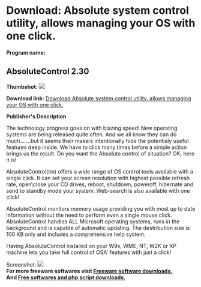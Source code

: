 # Download: Absolute system control utility, allows managing your OS with one click.

**Program name:**

## AbsoluteControl 2.30

  
**Thumbshot:** ![](http://www.freewarefiles.com/screenshot/abs_control_md.gif)   
  
**Download link:** [Download Absolute system control utility, allows managing your OS with one click.](http://freesoftwares.boysofts.com/AbsoluteControl_program_4592.html)  
  


**Publisher's Description**  
  


The technology progress goes on with blazing speed! New operating systems are being released quite often. And we all know they can do much... ...but it seems their makers intentionally hide the potentialy useful features deep inside. We have to click many times before a simple action brings us the result. Do you want the Absolute control of situation? OK, here it is! 

AbsoluteControl(tm) offers a wide range of OS control tools available with a single click. It can set your screen resolution with highest possible refresh rate, open\close your CD drives, reboot, shutdown, poweroff, hibernate and send to standby mode your system. Web-search is also available with one click! 

AbsoluteControl monitors memory usage providing you with most up to date information without the need to perform even a single mouse click. AbsoluteControl handles ALL Microsoft operating systems, runs in the background and is capable of automatic updating. The destribution size is 100 KB only and includes a comprehensive help system.

Having AbsoluteControl installed on your W9x, WME, NT, W2K or XP machine lets you take full control of OSA' features with just a click! 

  
  
Screenshot: ![](http://www.freewarefiles.com/screenshot/abs_control.gif)   
**For more freeware softwares visit [Freeware software downloads.](http://freesoftwares.boysofts.com/)**   
**And [Free softwares and php script downloads.](http://www.boysofts.com/)**
